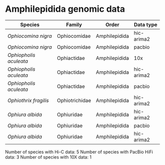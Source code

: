 # Amphilepidida genomic data

| Species | Family | Order | Data type |
| -- | --- | --- | --- |
| *Ophiocomina nigra* | Ophiocomidae | Amphilepidida | hic-arima2 |
| *Ophiocomina nigra* | Ophiocomidae | Amphilepidida | pacbio |
| *Ophiopholis aculeata* | Ophiactidae | Amphilepidida | 10x |
| *Ophiopholis aculeata* | Ophiactidae | Amphilepidida | hic-arima2 |
| *Ophiopholis aculeata* | Ophiactidae | Amphilepidida | pacbio |
| *Ophiothrix fragilis* | Ophiotrichidae | Amphilepidida | hic-arima2 |
| *Ophiura albida* | Ophiuridae | Amphilepidida | hic-arima2 |
| *Ophiura albida* | Ophiuridae | Amphilepidida | pacbio |
| *Ophiura albida* | Ophiuridae | Amphilepidida | hic-arima2 |

Number of species with Hi-C data: 5
Number of species with PacBio HiFi data: 3
Number of species with 10X data: 1

